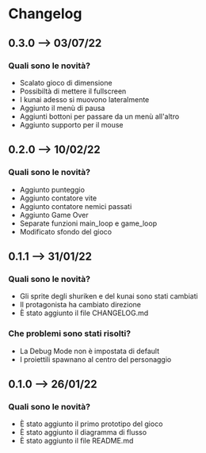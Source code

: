 # Changelog

## 0.3.0 --> 03/07/22

### Quali sono le novità?
- Scalato gioco di dimensione
- Possibiltà di mettere il fullscreen
- I kunai adesso si muovono lateralmente
- Aggiunto il menù di pausa
- Aggiunti bottoni per passare da un menù all'altro
- Aggiunto supporto per il mouse

## 0.2.0 --> 10/02/22

### Quali sono le novità?
- Aggiunto punteggio
- Aggiunto contatore vite
- Aggiunto contatore nemici passati
- Aggiunto Game Over
- Separate funzioni main_loop e game_loop
- Modificato sfondo del gioco

## 0.1.1 --> 31/01/22

### Quali sono le novità?
- Gli sprite degli shuriken e del kunai sono stati cambiati
- Il protagonista ha cambiato direzione
- È stato aggiunto il file CHANGELOG.md

### Che problemi sono stati risolti?
- La Debug Mode non è impostata di default
- I proiettili spawnano al centro del personaggio

## 0.1.0 --> 26/01/22
### Quali sono le novità?
- È stato aggiunto il primo prototipo del gioco
- È stato aggiunto il diagramma di flusso
- È stato aggiunto il file README.md
